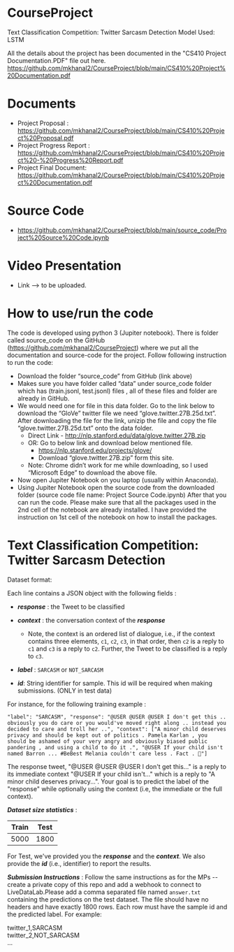 # CourseProject

Text Classification Competition: Twitter Sarcasm Detection
Model Used: LSTM

All the details about the project has been documented in the "CS410 Project Documentation.PDF" file out here. https://github.com/mkhanal2/CourseProject/blob/main/CS410%20Project%20Documentation.pdf

# Documents
- Project Proposal : https://github.com/mkhanal2/CourseProject/blob/main/CS410%20Project%20Proposal.pdf
- Project Progress Report : https://github.com/mkhanal2/CourseProject/blob/main/CS410%20Project%20-%20Progress%20Report.pdf
- Project Final Document: https://github.com/mkhanal2/CourseProject/blob/main/CS410%20Project%20Documentation.pdf

# Source Code
- https://github.com/mkhanal2/CourseProject/blob/main/source_code/Project%20Source%20Code.ipynb
# Video Presentation
- Link --> to be uploaded.
# How to use/run the code
The code is developed using python 3 (Jupiter notebook). There is folder called source_code on the GitHub (https://github.com/mkhanal2/CourseProject) where we put all the documentation and source-code for the project. Follow following instruction to run the code:
- Download the folder “source_code” from GitHub (link above)
- Makes sure you have folder called “data” under source_code folder which has (train.jsonl, test.jsonl) files , all of these files and folder are already in GitHub.
- We would need one for file in this data folder. Go to the link below to download the “GloVe” twitter file we need “glove.twitter.27B.25d.txt”. After downloading the file for the link, unizip the file and copy the file “glove.twitter.27B.25d.txt” onto the data folder.
	- Direct Link - http://nlp.stanford.edu/data/glove.twitter.27B.zip
	- OR: Go to below link and download below mentioned file.
		- https://nlp.stanford.edu/projects/glove/
		- Download “glove.twitter.27B.zip” form this site.
	- Note: Chrome didn’t work for me while downloading, so I used “Microsoft Edge” to download the above file. 
- Now open Jupiter Notebook on you laptop (usually within Anaconda).
- Using Jupiter Notebook open the source code from the downloaded folder (source code file name: Project Source Code.ipynb)
After that you can run the code. Please make sure that all the packages used in the 2nd cell of the notebook are already installed. I have provided the instruction on 1st cell of the notebook on how to install the packages.

# Text Classification Competition: Twitter Sarcasm Detection 

Dataset format:

Each line contains a JSON object with the following fields : 
- ***response*** :  the Tweet to be classified
- ***context*** : the conversation context of the ***response***
	- Note, the context is an ordered list of dialogue, i.e., if the context contains three elements, `c1`, `c2`, `c3`, in that order, then `c2` is a reply to `c1` and `c3` is a reply to `c2`. Further, the Tweet to be classified is a reply to `c3`.
- ***label*** : `SARCASM` or `NOT_SARCASM` 

- ***id***:  String identifier for sample. This id will be required when making submissions. (ONLY in test data)

For instance, for the following training example : 

`"label": "SARCASM", "response": "@USER @USER @USER I don't get this .. obviously you do care or you would've moved right along .. instead you decided to care and troll her ..", "context": ["A minor child deserves privacy and should be kept out of politics . Pamela Karlan , you should be ashamed of your very angry and obviously biased public pandering , and using a child to do it .", "@USER If your child isn't named Barron ... #BeBest Melania couldn't care less . Fact . 💯"]`

The response tweet, "@USER @USER @USER I don't get this..." is a reply to its immediate context "@USER If your child isn't..." which is a reply to "A minor child deserves privacy...". Your goal is to predict the label of the "response" while optionally using the context (i.e, the immediate or the full context).

***Dataset size statistics*** :

| Train | Test |
|-------|------|
| 5000  | 1800 |

For Test, we've provided you the ***response*** and the ***context***. We also provide the ***id*** (i.e., identifier) to report the results.

***Submission Instructions*** : Follow the same instructions as for the MPs -- create a private copy of this repo and add a webhook to connect to LiveDataLab.Please add a comma separated file named `answer.txt` containing the predictions on the test dataset. The file should have no headers and have exactly 1800 rows. Each row must have the sample id and the predicted label. For example:

twitter_1,SARCASM  
twitter_2,NOT_SARCASM  
...
